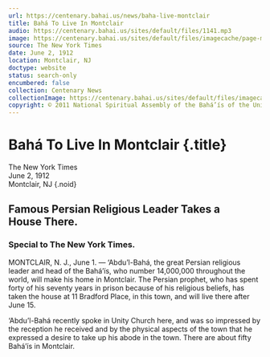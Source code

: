 ```yaml
---
url: https://centenary.bahai.us/news/baha-live-montclair
title: Bahá To Live In Montclair
audio: https://centenary.bahai.us/sites/default/files/1141.mp3
image: https://centenary.bahai.us/sites/default/files/imagecache/page-main-image/images/press_clippings/06-02-1912%2CThe%20New%20York%20Times%2CBaha%20to%20Live%20in%20Montclair%20%28pg%2011%29.png
source: The New York Times
date: June 2, 1912
location: Montclair, NJ
doctype: website
status: search-only
encumbered: false
collection: Centenary News
collectionImage: https://centenary.bahai.us/sites/default/files/imagecache/theme-image/main_image/abdulbaha-overview-small_0.jpg
copyright: © 2011 National Spiritual Assembly of the Bahá’ís of the United States
---
```



# Bahá To Live In Montclair {.title}

The New York Times  
June 2, 1912  
Montclair, NJ
{.noid}  



Famous Persian Religious Leader Takes a House There.
----------------------------------------------------

### Special to The New York Times.

MONTCLAIR, N. J., June 1. — ‘Abdu’l-Bahá, the great Persian religious leader and head of the Bahá’ís, who number 14,000,000 throughout the world, will make his home in Montclair. The Persian prophet, who has spent forty of his seventy years in prison because of his religious beliefs, has taken the house at 11 Bradford Place, in this town, and will live there after June 15.

‘Abdu’l-Bahá recently spoke in Unity Church here, and was so impressed by the reception he received and by the physical aspects of the town that he expressed a desire to take up his abode in the town. There are about fifty Bahá’ís in Montclair.